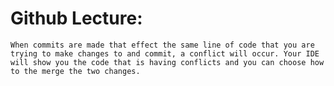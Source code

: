 # Github Lecture:
    When commits are made that effect the same line of code that you are trying to make changes to and commit, a conflict will occur. Your IDE will show you the code that is having conflicts and you can choose how to the merge the two changes.